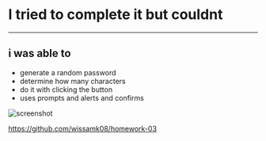 # I tried to complete it but couldnt

---

## i was able to
* generate a random password
* determine how many characters
* do it with clicking the button
* uses prompts and alerts and confirms

![screenshot]()

https://github.com/wissamk08/homework-03
